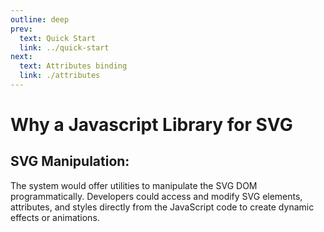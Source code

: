 ```yaml
---
outline: deep
prev:
  text: Quick Start
  link: ../quick-start
next:
  text: Attributes binding
  link: ./attributes 
---
```


# Why a Javascript Library for SVG

## SVG Manipulation:

The system would offer utilities to manipulate the SVG DOM programmatically. Developers could access
and modify SVG elements, attributes, and styles directly from the JavaScript code to create dynamic
effects or animations.

